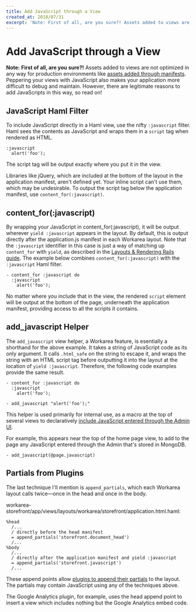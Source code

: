 ```yaml
---
title: Add JavaScript through a View
created_at: 2018/07/31
excerpt: 'Note: First of all, are you sure?! Assets added to views are not optimized in any way for production environments like assets added through manifests. Peppering your views with JavaScript also makes your application more difficult to debug and maintai'
---
```


# Add JavaScript through a View

**Note:**  **First of all, are you sure?!** Assets added to views are not optimized in any way for production environments like [assets added through manifests](add-javascript-through-a-manifest.html). Peppering your views with JavaScript also makes your application more difficult to debug and maintain. However, there are legitimate reasons to add JavaScripts in this way, so read on!

## JavaScript Haml Filter

To include JavaScript directly in a Haml view, use the nifty `:javascript` filter. Haml sees the contents as JavaScript and wraps them in a `script` tag when rendered as HTML.

```
:javascript
  alert('foo');
```

The script tag will be output exactly where you put it in the view.

Libraries like jQuery, which are included at the bottom of the layout in the application manifest, aren't defined yet. Your inline script can't use them, which may be undesirable. To output the script tag below the application manifest, use `content_for(:javascript)`.

## content\_for(:javascript)

By wrapping your JavaScript in content\_for(:javascript), it will be output wherever `yield :javascript` appears in the layout. By default, this is output directly after the application.js manifest in each Workarea layout. Note that the `:javascript` identifier in this case is just a way of matching up `content_for` with `yield`, as described in the [Layouts & Rendering Rails guide](http://guides.rubyonrails.org/layouts_and_rendering.html). The example below combines `content_for(:javascript)` with the `:javascript` Haml filter.

```
- content_for :javascript do
  :javascript
    alert('foo');
```

No matter where you include that in the view, the rendered `script` element will be output at the bottom of the page, underneath the application manifest, providing access to all the scripts it contains.

## add\_javascript Helper

The `add_javascript` view helper, a Workarea feature, is esentially a shorthand for the above example. It takes a string of JavaScript code as its only argument. It calls `.html_safe` on the string to escape it, and wraps the string with an HTML script tag before outputting it into the layout at the location of `yield :javascript`. Therefore, the following code examples provide the same result.

```
- content_for :javascript do
  :javascript
    alert('foo');
```

```
- add_javascript "alert('foo');"
```

This helper is used primarily for internal use, as a macro at the top of several views to declaratively [include JavaScript entered through the Admin UI](add-javascript-through-the-admin-ui.html).

For example, this appears near the top of the home page view, to add to the page any JavaScript entered through the Admin that's stored in MongoDB.

```
- add_javascript(@page.javascript)
```

## Partials from Plugins

The last technique I'll mention is `append_partials`, which each Workarea layout calls twice—once in the head and once in the body.

workarea-storefront/app/views/layouts/workarea/storefront/application.html.haml:

```
%head
  /...
  / directly before the head manifest
  = append_partials('storefront.document_head')
  /...
%body
  /...
  / directly after the application manifest and yield :javascript
  = append_partials('storefront.javascript')
  /...
```

These append points allow [plugins to append their partials](appending.html) to the layout. The partials may contain JavaScript using any of the techniques above.

The Google Analytics plugin, for example, uses the head append point to insert a view which includes nothing but the Google Analytics embed code.


